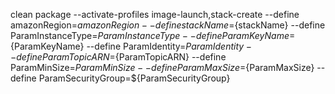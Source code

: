 clean package
--activate-profiles image-launch,stack-create
--define amazonRegion=${amazonRegion} 
--define stackName=${stackName}
--define ParamInstanceType=${ParamInstanceType}
--define ParamKeyName=${ParamKeyName}
--define ParamIdentity=${ParamIdentity}
--define ParamTopicARN=${ParamTopicARN}
--define ParamMinSize=${ParamMinSize}
--define ParamMaxSize=${ParamMaxSize}
--define ParamSecurityGroup=${ParamSecurityGroup}
